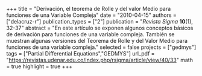+++
title = "Derivación, el teorema de Rolle y del valor Medio para funciones de una Variable Compleja"
date = "2010-04-15"
authors = ["delacruz-r"]
publication_types = ["2"]
publication = "*Revista Sigma* **10**(1), 32-37"
abstract = "En este artículo se exponen algunos conceptos básicos de derivación para funciones de una variable compleja. También se muestran algunas versiones del Teorema de Rolle y del Valor Medio para funciones de una variable compleja."
selected = false
projects = ["gedmys"]
tags = ["Partial Differential Equations","GEDMYS"]
url_pdf = "https://revistas.udenar.edu.co/index.php/rsigma/article/view/40/33"
math = true
highlight = true
+++
